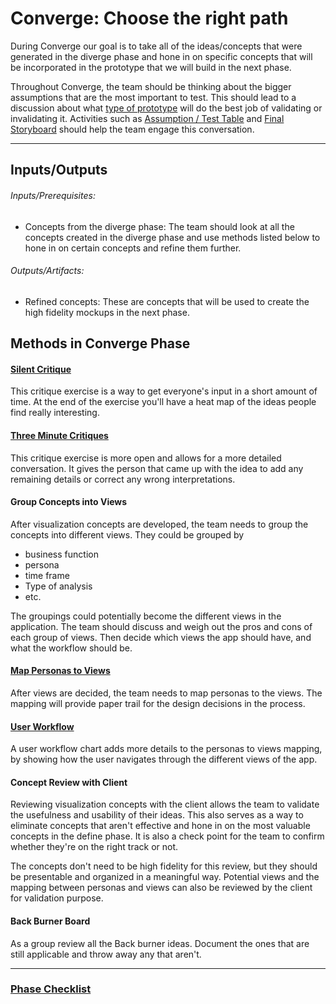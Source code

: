 # Converge: Choose the right path

During Converge our goal is to take all of the ideas/concepts that were generated in the diverge phase and hone in on specific concepts that will be incorporated in the prototype that we will build in the next phase.

Throughout Converge, the team should be thinking about the bigger
assumptions that are the most important to test.
This should lead to a discussion
about what [type of
prototype](../4-Prototype#activities-for-prototype) will do the
best job of validating or invalidating it.
Activities such as
[Assumption / Test Table](../Exercises/assumptions.md)
and [Final Storyboard](#final-storyboard)
should help the team engage this conversation.

---
## Inputs/Outputs
###### Inputs/Prerequisites:
* Concepts from the diverge phase: The team should look at all the concepts created in the diverge phase and use methods listed below to hone in on certain concepts and refine them further.

###### Outputs/Artifacts:
* Refined concepts: These are concepts that will be used to create the high fidelity mockups in the next phase.


## Methods in Converge Phase

#### [Silent Critique](../4-Converge/Methods/silent-critique.md)
This critique exercise is a way to get everyone's input in a short amount of
time. At the end of the exercise you'll have a heat map of the ideas people find
really interesting.

#### [Three Minute Critiques](../4-Converge/Methods/3-minute-critiques.md)

This critique exercise is more open and allows for a more detailed conversation.
It gives the person that came up with the idea to add any remaining details or
correct any wrong interpretations.

#### Group Concepts into Views

After visualization concepts are developed, the team needs to group the concepts into different views. They could be grouped by
* business function
* persona
* time frame
* Type of analysis
* etc.

The groupings could potentially become the different views in the application. The team should discuss and weigh out the pros and cons of each group of views. Then decide which views the app should have, and what the workflow should be. 

#### [Map Personas to Views](../4-Converge/Methods/personas-to-views.md)

After views are decided, the team needs to map personas to the views. The mapping will provide paper trail for the design decisions in the process. 

#### [User Workflow](../4-Converge/Methods/user-workflow.md)

A user workflow chart adds more details to the personas to views mapping, by showing how the user navigates through the different views of the app.

#### Concept Review with Client

Reviewing visualization concepts with the client allows the team to validate the usefulness and usability of their ideas. This also serves as a way to eliminate concepts that aren't effective and hone in on the most valuable concepts in the define phase. It is also a check point for the team to confirm whether they're on the right track or not. 

The concepts don't need to be high fidelity for this review, but they should be presentable and organized in a meaningful way. Potential views and the mapping between personas and views can also be reviewed by the client for validation purpose. 

#### Back Burner Board

As a group review all the Back burner ideas. Document the ones that are still applicable and throw away any that aren't.


---

### [Phase Checklist](../4-Converge/Phase-4-Checklist.md)





